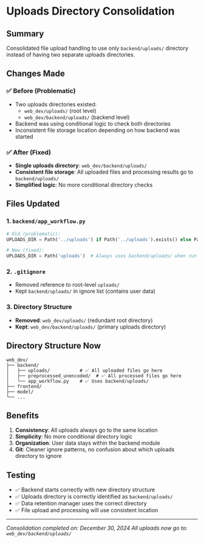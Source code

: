 # Uploads Directory Consolidation

## Summary
Consolidated file upload handling to use only `backend/uploads/` directory instead of having two separate uploads directories.

## Changes Made

### ✅ Before (Problematic)
- Two uploads directories existed:
  - `web_dev/uploads/` (root level)
  - `web_dev/backend/uploads/` (backend level)
- Backend was using conditional logic to check both directories
- Inconsistent file storage location depending on how backend was started

### ✅ After (Fixed)
- **Single uploads directory**: `web_dev/backend/uploads/`
- **Consistent file storage**: All uploaded files and processing results go to `backend/uploads/`
- **Simplified logic**: No more conditional directory checks

## Files Updated

### 1. `backend/app_workflow.py`
```python
# Old (problematic):
UPLOADS_DIR = Path('../uploads') if Path('../uploads').exists() else Path('uploads')

# New (fixed):
UPLOADS_DIR = Path('uploads')  # Always uses backend/uploads/ when run from backend/
```

### 2. `.gitignore`
- Removed reference to root-level `uploads/`
- Kept `backend/uploads/` in ignore list (contains user data)

### 3. Directory Structure
- **Removed**: `web_dev/uploads/` (redundant root directory)
- **Kept**: `web_dev/backend/uploads/` (primary uploads directory)

## Directory Structure Now
```
web_dev/
├── backend/
│   ├── uploads/           # ✅ All uploaded files go here
│   ├── preprocessed_unencoded/  # ✅ All processed files go here
│   └── app_workflow.py    # ✅ Uses backend/uploads/
├── frontend/
├── model/
└── ...
```

## Benefits
1. **Consistency**: All uploads always go to the same location
2. **Simplicity**: No more conditional directory logic
3. **Organization**: User data stays within the backend module
4. **Git**: Cleaner ignore patterns, no confusion about which uploads directory to ignore

## Testing
- ✅ Backend starts correctly with new directory structure
- ✅ Uploads directory is correctly identified as `backend/uploads/`
- ✅ Data retention manager uses the correct directory
- ✅ File upload and processing will use consistent location

---
*Consolidation completed on: December 30, 2024*
*All uploads now go to: `web_dev/backend/uploads/`*
